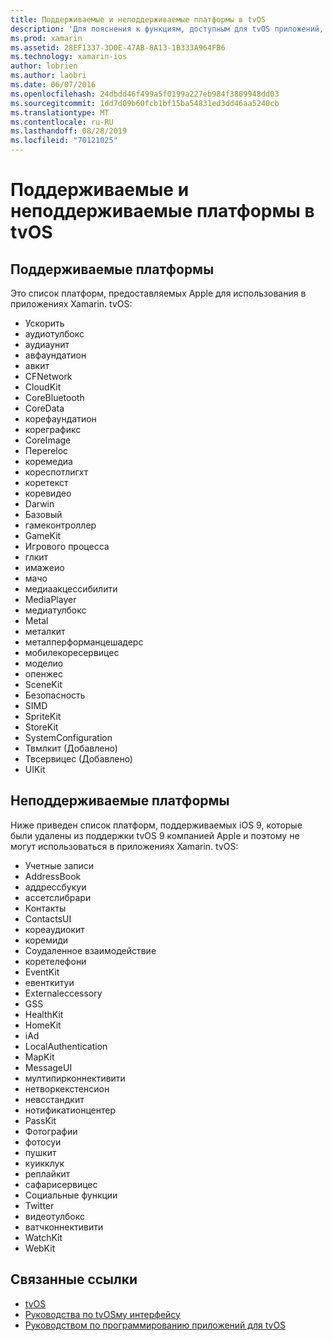 ```yaml
---
title: Поддерживаемые и неподдерживаемые платформы в tvOS
description: 'Для пояснения к функциям, доступным для tvOS приложений, в этом документе представлены два списка платформ Apple: Поддерживаемые tvOS и не поддерживаемые tvOS.'
ms.prod: xamarin
ms.assetid: 28EF1337-3D0E-47AB-8A13-1B333A964FB6
ms.technology: xamarin-ios
author: lobrien
ms.author: laobri
ms.date: 06/07/2016
ms.openlocfilehash: 24dbdd46f499a5f0199a227eb984f3809948dd03
ms.sourcegitcommit: 1dd7d09b60fcb1bf15ba54831ed3dd46aa5240cb
ms.translationtype: MT
ms.contentlocale: ru-RU
ms.lasthandoff: 08/28/2019
ms.locfileid: "70121025"
---
```

# <a name="supported-and-unsupported-frameworks-in-tvos"></a>Поддерживаемые и неподдерживаемые платформы в tvOS

<a name="Supported-Frameworks" />

## <a name="supported-frameworks"></a>Поддерживаемые платформы

Это список платформ, предоставляемых Apple для использования в приложениях Xamarin. tvOS:

- Ускорить
- аудиотулбокс
- аудиаунит
- авфаундатион
- авкит
- CFNetwork
- CloudKit
- CoreBluetooth
- CoreData
- корефаундатион
- кореграфикс
- CoreImage
- Переreloc
- коремедиа
- кореспотлигхт
- коретекст
- коревидео
- Darwin
- Базовый
- гамеконтроллер
- GameKit
- Игрового процесса
- глкит
- имажеио
- мачо
- медиаакцессибилити
- MediaPlayer
- медиатулбокс
- Metal
- металкит
- металперформанцешадерс
- мобилекоресервицес
- моделио
- опенжес
- SceneKit
- Безопасность
- SIMD
- SpriteKit
- StoreKit
- SystemConfiguration
- Твмлкит (Добавлено)
- Твсервицес (Добавлено)
- UIKit

<a name="Unsupported-Frameworks" />

## <a name="unsupported-frameworks"></a>Неподдерживаемые платформы

Ниже приведен список платформ, поддерживаемых iOS 9, которые были удалены из поддержки tvOS 9 компанией Apple и поэтому не могут использоваться в приложениях Xamarin. tvOS:

- Учетные записи
- AddressBook
- аддрессбукуи
- ассетслибрари
- Контакты
- ContactsUI
- кореаудиокит
- коремиди
- Соудаленное взаимодействие
- коретелефони
- EventKit
- евенткитуи
- Externaleccessory
- GSS
- HealthKit
- HomeKit
- iAd
- LocalAuthentication
- MapKit
- MessageUI
- мултипирконнективити
- нетворкекстенсион
- невсстандкит
- нотификатионцентер
- PassKit
- Фотографии
- фотосуи
- пушкит
- куикклук
- реплайкит
- сафарисервицес
- Социальные функции
- Twitter
- видеотулбокс
- ватчконнективити
- WatchKit
- WebKit



## <a name="related-links"></a>Связанные ссылки

- [tvOS](https://developer.apple.com/tvos/)
- [Руководства по tvOSму интерфейсу](https://developer.apple.com/tvos/human-interface-guidelines/)
- [Руководством по программированию приложений для tvOS](https://developer.apple.com/library/prerelease/tvos/documentation/General/Conceptual/AppleTV_PG/)
